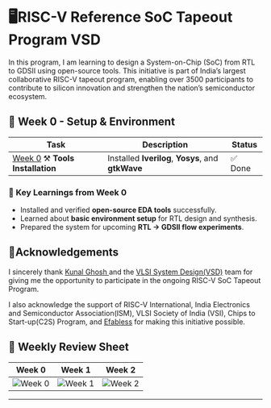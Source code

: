 # 🖥️RISC-V Reference SoC Tapeout Program VSD

In this program, I am learning to design a System-on-Chip (SoC) from RTL to GDSII using open-source tools. This initiative is part of India’s largest collaborative RISC-V tapeout program, enabling over 3500 participants to contribute to silicon innovation and strengthen the nation’s semiconductor ecosystem.


## 📓 Week 0 - Setup & Environment

| Task   | Description | Status |
|--------|-------------|--------|
| [Week 0](#) ⚒️ **Tools Installation** | Installed **Iverilog**, **Yosys**, and **gtkWave** | ✅ Done |

### 🌟 Key Learnings from Week 0
- Installed and verified **open-source EDA tools** successfully.  
- Learned about **basic environment setup** for RTL design and synthesis.  
- Prepared the system for upcoming **RTL → GDSII flow experiments**.

## 🙏Acknowledgements
I sincerely thank [ Kunal Ghosh ](https://github.com/kunalg123) and the [VLSI System Design(VSD)](https://vsdiat.vlsisystemdesign.com) team for giving me the opportunity to participate in the ongoing RISC-V SoC Tapeout Program.

I also acknowledge the support of RISC-V International, India Electronics and Semiconductor Association(ISM), VLSI Society of India (VSI), Chips to Start-up(C2S) Program, and [Efabless](https://github.com/efabless) for making this initiative possible.



## 📄 Weekly Review Sheet

| Week 0 | Week 1 | Week 2 |
|--------|--------|--------|
| ![Week 0](https://img.shields.io/badge/Week%200-Setup-blue) | ![Week 1](https://img.shields.io/badge/Week%201-In%20Progress-yellow) | ![Week 2](https://img.shields.io/badge/Week%202-Completed-green) |

---



